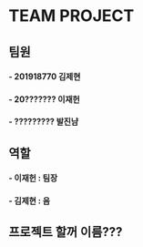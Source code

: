 # **TEAM PROJECT**

## **팀원**
#### - 201918770 김제현
#### - 20??????? 이재헌
#### - ????????? 발진냠

## **역할**
#### - 이재헌 : 팀장
#### - 김제현 : 음

## 프로젝트 할꺼 이름???
